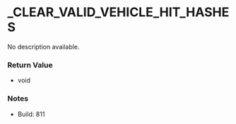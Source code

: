 # _CLEAR_VALID_VEHICLE_HIT_HASHES

No description available.

### Return Value
* void

### Notes
* Build: 811

